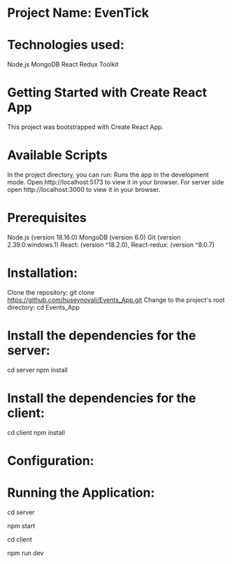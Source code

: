 # Project Name: EvenTick
# Technologies used:
Node.js
MongoDB
React
Redux Toolkit
# Getting Started with Create React App
This project was bootstrapped with Create React App.
# Available Scripts
In the project directory, you can run:
Runs the app in the development mode.
Open http://localhost:5173 to view it in your browser.
For server side open http://localhost:3000 to view it in your browser.
# Prerequisites
Node.js (version 18.16.0)
MongoDB (version 6.0)
Git (version 2.39.0.windows.1)
React: (version ^18.2.0),
React-redux: (version ^8.0.7)
# Installation:
Clone the repository: git clone https://github.com/huseynovali/Events_App.git
Change to the project's root directory: cd Events_App
# Install the dependencies for the server:
cd server
npm install
# Install the dependencies for the client:
cd client
npm install
# Configuration:
# Running the Application:
cd server

npm start

cd client

npm run dev

